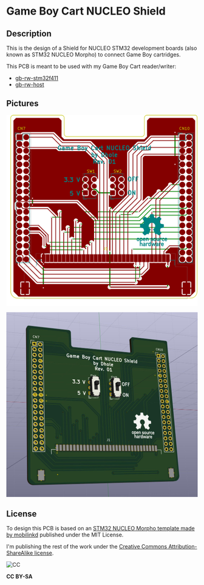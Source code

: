# Game Boy Cart NUCLEO Shield

## Description

This is the design of a Shield for NUCLEO STM32 development boards (also known
as STM32 NUCLEO Morpho) to connect Game Boy cartridges.

This PCB is meant to be used with my Game Boy Cart reader/writer:

- [gb-rw-stm32f411](https://github.com/Dhole/gb-rw-stm32f411)
- [gb-rw-host](https://github.com/Dhole/gb-rw-host)

## Pictures

![PCB](kicad/STM_Morpho/STM_Morpho-brd.svg)

![3D](kicad/STM_Morpho/STM_Morpho.jpg)

## License

To design this PCB is based on an [STM32 NUCLEO Morpho template made by
mobilinkd](https://github.com/mobilinkd/stm-morpho-template) published under
the MIT License.

I'm publishing the rest of the work under the [Creative Commons Attribution-ShareAlike license](https://creativecommons.org/licenses/by-sa/4.0/).

![CC](https://licensebuttons.net/l/by-sa/3.0/88x31.png)

**CC BY-SA**
